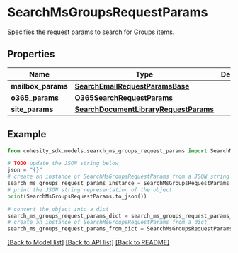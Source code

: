 # SearchMsGroupsRequestParams

Specifies the request params to search for Groups items.

## Properties

Name | Type | Description | Notes
------------ | ------------- | ------------- | -------------
**mailbox_params** | [**SearchEmailRequestParamsBase**](SearchEmailRequestParamsBase.md) |  | [optional] 
**o365_params** | [**O365SearchRequestParams**](O365SearchRequestParams.md) |  | [optional] 
**site_params** | [**SearchDocumentLibraryRequestParams**](SearchDocumentLibraryRequestParams.md) |  | [optional] 

## Example

```python
from cohesity_sdk.models.search_ms_groups_request_params import SearchMsGroupsRequestParams

# TODO update the JSON string below
json = "{}"
# create an instance of SearchMsGroupsRequestParams from a JSON string
search_ms_groups_request_params_instance = SearchMsGroupsRequestParams.from_json(json)
# print the JSON string representation of the object
print(SearchMsGroupsRequestParams.to_json())

# convert the object into a dict
search_ms_groups_request_params_dict = search_ms_groups_request_params_instance.to_dict()
# create an instance of SearchMsGroupsRequestParams from a dict
search_ms_groups_request_params_from_dict = SearchMsGroupsRequestParams.from_dict(search_ms_groups_request_params_dict)
```
[[Back to Model list]](../README.md#documentation-for-models) [[Back to API list]](../README.md#documentation-for-api-endpoints) [[Back to README]](../README.md)


